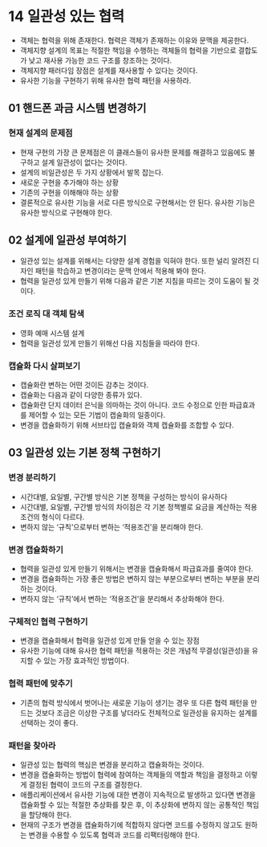 # 14 일관성 있는 협력

- 객체는 협력을 위해 존재한다. 협력은 객체가 존재하는 이유와 문맥을 제공한다.
- 객체지향 설계의 목표는 적절한 책임을 수행하는 객체들의 협력을 기반으로 결합도가 낮고 재사용 가능한 코드 구조를 창조하는 것이다.
- 객체지향 패러다임 장점은 설계를 재사용할 수 있다는 것이다.
- 유사한 기능을 구현하기 위해 유사한 협력 패턴을 사용하라.

## 01 핸드폰 과금 시스템 변경하기

### 현재 설계의 문제점

- 현재 구현의 가장 큰 문제점은 이 클래스들이 유사한 문제를 해결하고 있음에도 불구하고 설계 일관성이 없다는 것이다.
- 설계의 비일관성은 두 가지 상황에서 발목 잡는다.
- 새로운 구현을 추가해야 하는 상황
- 기존의 구현을 이해해야 하는 상황
- 결론적으로 유사한 기능을 서로 다른 방식으로 구현해서는 안 된다. 유사한 기능은 유사한 방식으로 구현해야 한다.

## 02 설계에 일관성 부여하기

- 일관성 있는 설계를 위해서는 다양한 설계 경험을 익혀야 한다. 또한 널리 알려진 디자인 패턴을 학습하고 변경이라는 문맥 안에서 적용해 봐야 한다.
- 협력을 일관성 있게 만들기 위해 다음과 같은 기본 지침을 따르는 것이 도움이 될 것이다.

### 조건 로직 대 객체 탐색

- 영화 예매 시스템 설계
- 협력을 일관성 있게 만들기 위해선 다음 지침들을 따라야 한다.

### 캡슐화 다시 살펴보기

- 캡슐화란 변하는 어떤 것이든 감추는 것이다.
- 캡슐화는 다음과 같이 다양한 종류가 있다.
- 캡슐화란 단지 데이터 은닉을 의마하는 것이 아니다. 코드 수정으로 인한 파급효과를 제어할 수 있는 모든 기법이 캡술화의 일종이다.
- 변경을 캡슐화하기 위해 서브타입 캡슐화와 객체 캡슐화를 조합할 수 있다.

## 03 일관성 있는 기본 정책 구현하기

### 변경 분리하기

- 시간대별, 요일별, 구간별 방식은 기본 정책을 구성하는 방식이 유사하다
- 시간대별, 요일별, 구간별 방식의 차이점은 각 기본 정책별로 요금을 계산하는 적용 조건의 형식이 다르다.
- 변하지 않는 ‘규칙’으로부터 변하는 ‘적용조건’을 분리해야 한다.

### 변경 캡슐화하기

- 협력을 일관성 있게 만들기 위해서는 변경을 캡슐화해서 파급효과를 줄여야 한다.
- 변경을 캡슐화하는 가장 좋은 방법은 변하지 않는 부분으로부터 변하는 부분을 분리하는 것이다.
- 변하지 않는 ‘규칙’에서 변하는 ‘적용조건’을 분리해서 추상화해야 한다.

### 구체적인 협력 구현하기

- 변경을 캡슐화해서 협력을 일관성 있게 만들 얻을 수 있는 장점
- 유사한 기능에 대해 유사한 협력 패턴을 적용하는 것은 개념적 무결성(일관성)을 유지할 수 있는 가장 효과적인 방법이다.

### 협력 패턴에 맞추기

- 기존의 협력 방식에서 벗어나는 새로운 기능이 생기는 경우 또 다른 협력 패턴을 만드는 것보다 조금은 이상한 구조를 낳더라도 전체적으로 일관성을 유지하는 설계를 선택하는 것이 좋다.

### 패턴을 찾아라

- 일관성 있는 협력의 핵심은 변경을 분리하고 캡슐화하는 것이다.
- 변경을 캡슐화하는 방법이 협력에 참여하는 객체들의 역할과 책임을 결정하고 이렇게 결정된 협력이 코드의 구조를 결정한다.
- 애플리케이션에서 유사한 기능에 대한 변경이 지속적으로 발생하고 있다면 변경을 캡슐화할 수 있는 적절한 추상화를 찾은 후, 이 추상화에 변하지 않는 공통적인 책임을 할당해야 한다.
- 현재의 구조가 변경을 캡슐화하기에 적합하지 않다면 코드를 수정하지 않고도 원하는 변경을 수용할 수 있도록 협력과 코드를 리팩터링해야 한다.